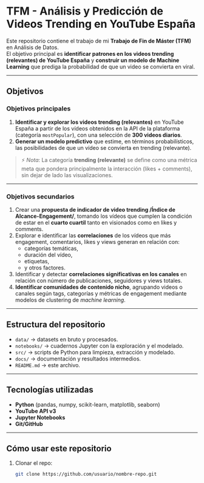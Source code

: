 # TFM - Análisis y Predicción de Videos Trending en YouTube España  

Este repositorio contiene el trabajo de mi **Trabajo de Fin de Máster (TFM)** en Análisis de Datos.  
El objetivo principal es **identificar patrones en los videos trending (relevantes) de YouTube España** y **construir un modelo de Machine Learning** que prediga la probabilidad de que un video se convierta en viral.  

---

## Objetivos

### Objetivos principales
1. **Identificar y explorar los videos trending (relevantes)** en YouTube España a partir de los vídeos obtenidos en la API de la plataforma (categoría `mostPopular`), con una selección de **300 videos diarios**.  
2. **Generar un modelo predictivo** que estime, en términos probabilísticos, las posibilidades de que un vídeo se convierta en trending (relevante).  

> ⚡ *Nota*: La categoría **trending (relevante)** se define como una métrica meta que pondera principalmente la interacción (likes + comments), sin dejar de lado las visualizaciones.

---

### Objetivos secundarios
1. Crear una **propuesta de indicador de video trending /Índice de Alcance-Engagement/**, tomando los vídeos que cumplen la condición de estar en el **cuarto cuartil** tanto en visionados como en likes y comments.  
2. Explorar e identificar las **correlaciones** de los vídeos que más engagement, comentarios, likes y views generan en relación con:  
   - categorías temáticas,  
   - duración del vídeo,  
   - etiquetas,  
   - y otros factores.  
3. Identificar y detectar **correlaciones significativas en los canales** en relación con número de publicaciones, seguidores y views totales.  
4. **Identificar comunidades de contenido nicho**, agrupando videos o canales según tags, categorías y métricas de engagement mediante modelos de clustering de *machine learning*.  

---

## Estructura del repositorio
- `data/` → datasets en bruto y procesados.  
- `notebooks/` → cuadernos Jupyter con la exploración y el modelado.  
- `src/` → scripts de Python para limpieza, extracción y modelado.  
- `docs/` → documentación y resultados intermedios.  
- `README.md` → este archivo.  

---

## Tecnologías utilizadas
- **Python** (pandas, numpy, scikit-learn, matplotlib, seaborn)
- **YouTube API v3**
- **Jupyter Notebooks**
- **Git/GitHub**

---

## Cómo usar este repositorio
1. Clonar el repo:  
   ```bash
   git clone https://github.com/usuario/nombre-repo.git
